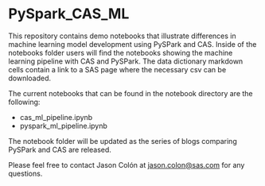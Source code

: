 # PySpark_CAS_ML
 This repository contains demo notebooks that illustrate differences in machine learning model development using PySPark and CAS. 
 Inside of the notebooks folder users will find the notebooks showing the machine learning pipeline with CAS and PySPark. The data dictionary markdown cells contain a link to a SAS page where the necessary csv can be downloaded.

 The current notebooks that can be found in the notebook directory are the following:

* cas_ml_pipeline.ipynb
* pyspark_ml_pipeline.ipynb

 The notebook folder will be updated as the series of <a>blogs comparing PySPark and CAS</a> are released. 

 Please feel free to contact Jason Colón at jason.colon@sas.com for any questions. 

